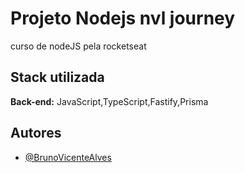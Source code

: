 
# Projeto Nodejs nvl journey

curso de nodeJS pela rocketseat

## Stack utilizada


**Back-end:** JavaScript,TypeScript,Fastify,Prisma

## Autores

- [@BrunoVicenteAlves](https://www.github.com/brunovicentealves)


